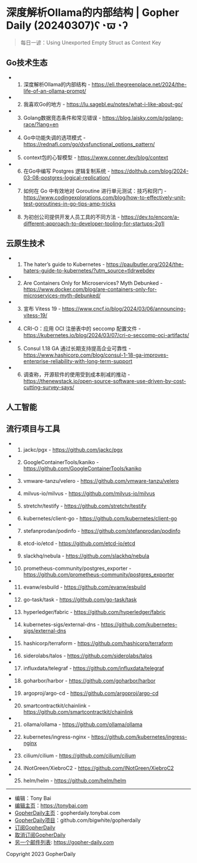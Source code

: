 # 深度解析Ollama的内部结构 | Gopher Daily (20240307)ʕ◔ϖ◔ʔ

>每日一谚：Using Unexported Empty Struct as Context Key

## Go技术生态


- 1. 深度解析Ollama的内部结构 - https://eli.thegreenplace.net/2024/the-life-of-an-ollama-prompt/

- 2. 我喜欢Go的地方 - https://lu.sagebl.eu/notes/what-i-like-about-go/

- 3. Golang数据竞态条件和常见错误 - https://blog.laisky.com/p/golang-race/?lang=en

- 4. Go中功能失调的选项模式 - https://rednafi.com/go/dysfunctional_options_pattern/

- 5. context包的心智模型 - https://www.conner.dev/blog/context

- 6. 在Go中编写 Postgres 逻辑复制系统 - https://dolthub.com/blog/2024-03-08-postgres-logical-replication/

- 7. 如何在 Go 中有效地对 Goroutine 进行单元测试：技巧和窍门 - https://www.codingexplorations.com/blog/how-to-effectively-unit-test-goroutines-in-go-tips-amp-tricks

- 8. 为初创公司提供开发人员工具的不同方法 - https://dev.to/encore/a-different-approach-to-developer-tooling-for-startups-2g1l


## 云原生技术


- 1. The hater’s guide to Kubernetes - https://paulbutler.org/2024/the-haters-guide-to-kubernetes/?utm_source=tldrwebdev

- 2. Are Containers Only for Microservices? Myth Debunked - https://www.docker.com/blog/are-containers-only-for-microservices-myth-debunked/

- 3. 宣布 Vitess 19 - https://www.cncf.io/blog/2024/03/06/announcing-vitess-19/

- 4. CRI-O：应用 OCI 注册表中的 seccomp 配置文件 - https://kubernetes.io/blog/2024/03/07/cri-o-seccomp-oci-artifacts/

- 5. Consul 1.18 GA 通过长期支持提高企业可靠性 - https://www.hashicorp.com/blog/consul-1-18-ga-improves-enterprise-reliability-with-long-term-support

- 6. 调查称，开源软件的使用受到成本削减的推动 - https://thenewstack.io/open-source-software-use-driven-by-cost-cutting-survey-says/


## 人工智能



## 流行项目与工具


- 1. jackc/pgx - https://github.com/jackc/pgx

- 2. GoogleContainerTools/kaniko - https://github.com/GoogleContainerTools/kaniko

- 3. vmware-tanzu/velero - https://github.com/vmware-tanzu/velero

- 4. milvus-io/milvus - https://github.com/milvus-io/milvus

- 5. stretchr/testify - https://github.com/stretchr/testify

- 6. kubernetes/client-go - https://github.com/kubernetes/client-go

- 7. stefanprodan/podinfo - https://github.com/stefanprodan/podinfo

- 8. etcd-io/etcd - https://github.com/etcd-io/etcd

- 9. slackhq/nebula - https://github.com/slackhq/nebula

- 10. prometheus-community/postgres_exporter - https://github.com/prometheus-community/postgres_exporter

- 11. evanw/esbuild - https://github.com/evanw/esbuild

- 12. go-task/task - https://github.com/go-task/task

- 13. hyperledger/fabric - https://github.com/hyperledger/fabric

- 14. kubernetes-sigs/external-dns - https://github.com/kubernetes-sigs/external-dns

- 15. hashicorp/terraform - https://github.com/hashicorp/terraform

- 16. siderolabs/talos - https://github.com/siderolabs/talos

- 17. influxdata/telegraf - https://github.com/influxdata/telegraf

- 18. goharbor/harbor - https://github.com/goharbor/harbor

- 19. argoproj/argo-cd - https://github.com/argoproj/argo-cd

- 20. smartcontractkit/chainlink - https://github.com/smartcontractkit/chainlink

- 21. ollama/ollama - https://github.com/ollama/ollama

- 22. kubernetes/ingress-nginx - https://github.com/kubernetes/ingress-nginx

- 23. cilium/cilium - https://github.com/cilium/cilium

- 24. INotGreen/XiebroC2 - https://github.com/INotGreen/XiebroC2

- 25. helm/helm - https://github.com/helm/helm


----

- 编辑：Tony Bai
- [编辑主页](https://tonybai.com)：https://tonybai.com
- [GopherDaily主页](https://gopherdaily.tonybai.com)：gopherdaily.tonybai.com
- [GopherDaily项目](https://github.com/bigwhite/gopherdaily)：github.com/bigwhite/gopherdaily
- [订阅GopherDaily](https://gopherdaily.tonybai.com/subscribe)
- [取消订阅GopherDaily](https://gopherdaily.tonybai.com/unsubscribe)
- [另一个邮件列表](https://gopher-daily.com): https://gopher-daily.com

Copyright 2023 GopherDaily
